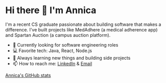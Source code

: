 <!--
**annicamclean/annicamclean** is a ✨ _special_ ✨ repository because its `README.md` (this file) appears on your GitHub profile.

Here are some ideas to get you started:

- 🔭 I’m currently working on ...
- 🌱 I’m currently learning ...
- 👯 I’m looking to collaborate on ...
- 🤔 I’m looking for help with ...
- 💬 Ask me about ...
- 📫 How to reach me: ...
- 😄 Pronouns: ...
- ⚡ Fun fact: ...
-->

# Hi there 👋 I'm Annica

I'm a recent CS graduate passionate about building software that makes a difference. I've built projects like MedAdhere (a medical adherence app) and Spartan Auction (a campus auction platform).

- 🔭 Currently looking for software engineering roles
- 💻 Favorite tech: Java, React, Node.js
- 🌱 Always learning new things and building side projects
- 📫 How to reach me: [LinkedIn](https://linkedin.com/in/annicamclean) & [Email](https://annicamclean.github.io/contact.html)

[Annica's GitHub stats](https://annicamclean.github.io/github.html)
